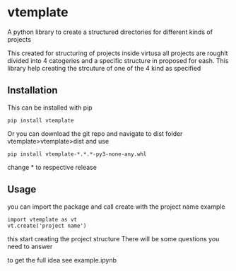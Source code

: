 # vtemplate

A python library to create a structured directories for different kinds of projects

This created for structuring of projects inside virtusa
all projects are roughlt divided into 4 catogeries and a specific structure in proposed for eash. This library help creating the strcuture of one of the 4 kind as specified 

## Installation
This can be installed with pip 
``` 
pip install vtemplate
```

Or you can download the git repo and navigate to dist folder vtemplate>vtemplate>dist  and use

```
pip install vtemplate-*.*.*-py3-none-any.whl
```
change * to respective release

## Usage

you can import the package and call create with the project name
example
```
import vtemplate as vt
vt.create('project name')
```

this start creating the project structure
There will be some questions you need to answer

to get the full idea see example.ipynb
